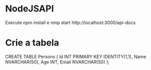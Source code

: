 # NodeJSAPI
Execute npm install e nmp start
http://localhost:3000/api-docs


# Crie a tabela
CREATE TABLE Persons (
    Id INT PRIMARY KEY IDENTITY(1,1),
    Name NVARCHAR(50),
    Age INT,
    Email NVARCHAR(50)
);
